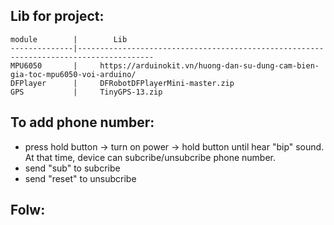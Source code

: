 

## Lib for project:
    module        |        Lib
	--------------|---------------------------------------------------------------------------------------
	MPU6050       |     https://arduinokit.vn/huong-dan-su-dung-cam-bien-gia-toc-mpu6050-voi-arduino/
	DFPlayer      |     DFRobotDFPlayerMini-master.zip
	GPS           |     TinyGPS-13.zip
	
	
## To add phone number:
- press hold button -> turn on power -> hold button until hear "bip" sound. At that time, device can subcribe/unsubcribe phone number.
- send "sub" to subcribe
- send "reset" to unsubcribe

## Folw:

	
